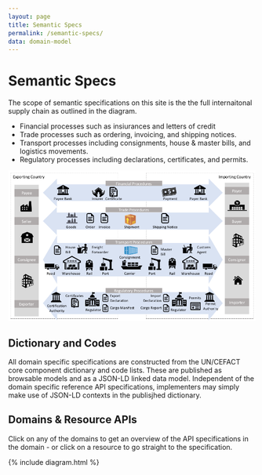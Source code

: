 ```yaml
---
layout: page
title: Semantic Specs
permalink: /semantic-specs/
data: domain-model
---
```

# Semantic Specs

The scope of semantic specifications on this site is the the full internaitonal supply chain as outlined in the diagram.

* Financial processes such as insiurances and letters of credit
* Trade processes such as ordering, invoicing, and shipping notices.
* Transport processes including consignments, house & master bills, and logistics movements.
* Regulatory processes including declarations, certificates, and permits.

![Supply Chain Model](../images/supply-chain.png)

## Dictionary and Codes

All domain specific specifications are constructed from the UN/CEFACT core component dictionary and code lists. These are published as browsable models and as a JSON-LD linked data model. Independent of the domain specific reference API specifications, implementers may simply make use of JSON-LD contexts in the publisjhed dictionary.

## Domains & Resource APIs

Click on any of the domains to get an overview of the API specifications in the domain - or click on a resource to go straight to the specification.

{% include diagram.html %}

